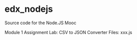 # edx_nodejs
Source code for the Node.JS Mooc

Module 1 Assignment Lab: CSV to JSON Converter
Files: xxx.js

